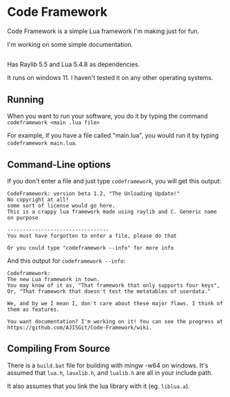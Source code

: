 # Code Framework

Code Framework is a simple Lua framework I'm making just for fun.

I'm working on some simple documentation.

##

Has Raylib 5.5 and Lua 5.4.8 as dependencies.

It runs on windows 11. I haven't tested it on any other operating systems.

## Running

When you want to run your software, you do it by typing the command `codeframework <main .lua file>`

For example, if you have a file called "main.lua", you would run it by typing `codeframework main.lua`.

## Command-Line options

If you don't enter a file and just type `codeframework`, you will get this output:
```
CodeFramework: version beta 1.2, "The Unloading Update!"
No copyright at all!
some sort of license would go here.
This is a crappy lua framework made using raylib and C. Generic name on purpose

---------------------------------
You must have forgotten to enter a file, please do that

Or you could type "codeframework --info" for more info
```

And this output for `codeframework --info`:
```
Codeframework:
The new Lua framework in town.
You may know of it as, "That framework that only supports four keys",
Or, "That framework that doesn't test the metatables of userdata."

We, and by we I mean I, don't care about these major flaws. I think of them as features.

You want documentation? I'm working on it! You can see the progress at https://github.com/AJISGit/Code-Framework/wiki.
```
## Compiling From Source

There is a `build.bat` file for building with mingw -w64 on windows. It's assumed that `lua.h`, `lauxlib.h`, and `lualib.h` are all in your include path.

It also assumes that you link the lua library with it (eg. `liblua.a`).
